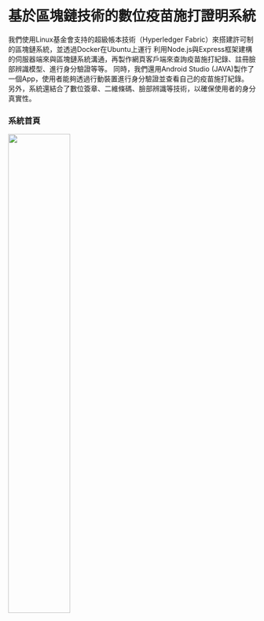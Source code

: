 # 基於區塊鏈技術的數位疫苗施打證明系統
我們使用Linux基金會支持的超級帳本技術（Hyperledger Fabric）來搭建許可制的區塊鏈系統，並透過Docker在Ubuntu上運行
利用Node.js與Express框架建構的伺服器端來與區塊鏈系統溝通，再製作網頁客戶端來查詢疫苗施打紀錄、註冊臉部辨識模型、進行身分驗證等等。
同時，我們還用Android Studio (JAVA)製作了一個App，使用者能夠透過行動裝置進行身分驗證並查看自己的疫苗施打紀錄。
另外，系統還結合了數位簽章、二維條碼、臉部辨識等技術，以確保使用者的身分真實性。

### 系統首頁  
<image src = 'https://github.com/jack880910/fabcar-2.5.0/blob/master/fabcar-app-win/img/%E7%B3%BB%E7%B5%B1%E9%A6%96%E9%A0%81.png' width = '50%'>
